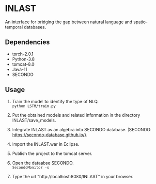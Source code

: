 # INLAST
An interface for bridging the gap between natural language and spatio-temporal databases.
## Dependencies
   * torch-2.0.1 
   * Python-3.8
   * tomcat-8.0
   * Java-11
   * SECONDO
## Usage
1. Train the model to identify the type of NLQ.  
  `python LSTM/train.py`

3. Put the obtained models and related information in the directory INLAST/save_models.
   
4. Integrate INLAST as an algebra into SECONDO database. (SECONDO: https://secondo-database.github.io/).
   
5. Import the INLAST.war in Eclipse.
   
6. Publish the project to the tomcat server.
   
7. Open the dataabse SECONDO.  
  `SecondoMonitor -s`

9. Type the url "http://localhost:8080/INLAST" in your browser.
